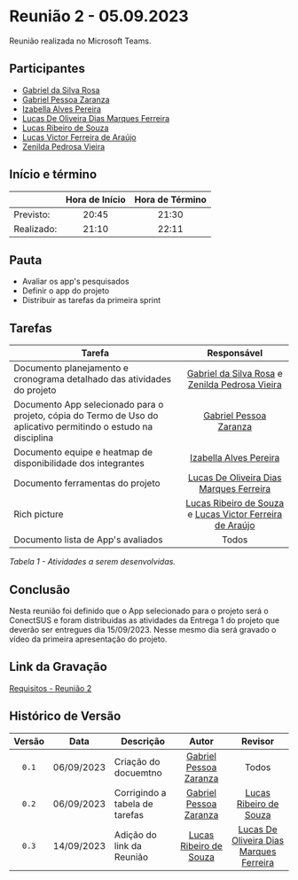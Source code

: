 # Reunião 2 - 05.09.2023

Reunião realizada no Microsoft Teams.

## Participantes

* [Gabriel da Silva Rosa](https://github.com/gabrielrosa09)        
* [Gabriel Pessoa Zaranza](https://github.com/GZaranza)         
* [Izabella Alves Pereira](https://github.com/izabellaalves)
* [Lucas De Oliveira Dias Marques Ferreira](https://github.com/LucasOliveiraDiasMarquesFerreira)     
* [Lucas Ribeiro de Souza](https://github.com/lucassouzs)         
* [Lucas Victor Ferreira de Araújo](https://github.com/Lucas13032003)
* [Zenilda Pedrosa Vieira](https://github.com/zenildavieira)           
  
## Início e término

|	             |Hora de Início  |Hora de Término  |
|--------------|:--------------:|:---------------:|
|Previsto:     |     20:45      |      21:30      |
|Realizado:    |     21:10      |        22:11    |

## Pauta

* Avaliar os app's pesquisados
* Definir o app do projeto
* Distribuir as tarefas da primeira sprint

## Tarefas

|Tarefa                                          |Responsável                    |
|------------------------------------------------|:-----------------------------:|
|Documento planejamento e cronograma detalhado das atividades do projeto|[Gabriel da Silva Rosa](https://github.com/gabrielrosa09) e [Zenilda Pedrosa Vieira](https://github.com/zenildavieira) |
|Documento App selecionado para o projeto, cópia do Termo de Uso do aplicativo permitindo o estudo na disciplina |[Gabriel Pessoa Zaranza](https://github.com/GZaranza)                 |
|Documento equipe e heatmap de disponibilidade dos integrantes|[Izabella Alves Pereira](https://github.com/izabellaalves)                  |
|Documento ferramentas do projeto|[Lucas De Oliveira Dias Marques Ferreira](https://github.com/LucasOliveiraDiasMarquesFerreira) |
|Rich picture|[Lucas Ribeiro de Souza](https://github.com/lucassouzs) e [Lucas Victor Ferreira de Araújo](https://github.com/Lucas13032003)|
|Documento lista de App's avaliados|Todos                 |



*Tabela 1 - Atividades a serem desenvolvidas.*

## Conclusão
Nesta reunião foi definido que o App selecionado para o projeto será o ConectSUS e foram distribuidas as atividades da Entrega 1 do projeto que deverão ser entregues dia 15/09/2023. Nesse mesmo dia será gravado o vídeo da primeira apresentação do projeto.

## Link da Gravação

[Requisitos - Reunião 2](https://youtu.be/o_ZmxJCo8qo)

## Histórico de Versão

|Versão|Data|Descrição|Autor|Revisor|
|:----:|----|---------|:-----:|:-------:|
|`0.1`|06/09/2023|Criação do docuemtno|[Gabriel Pessoa Zaranza](https://github.com/GZaranza)|Todos|
|`0.2`|06/09/2023|Corrigindo a tabela de tarefas|[Gabriel Pessoa Zaranza](https://github.com/GZaranza)|[Lucas Ribeiro de Souza](https://github.com/lucassouzs)|
|`0.3`|14/09/2023|Adição do link da Reunião|[Lucas Ribeiro de Souza](https://github.com/lucassouzs)|[Lucas De Oliveira Dias Marques Ferreira](https://github.com/LucasOliveiraDiasMarquesFerreira)|
